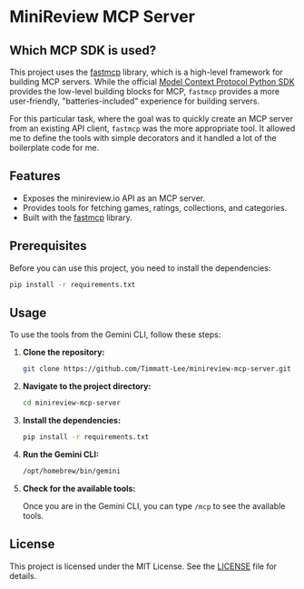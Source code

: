 # MiniReview MCP Server

## Which MCP SDK is used?

This project uses the [fastmcp](https://github.com/jlowin/fastmcp) library, which is a
high-level framework for building MCP servers. While the official
[Model Context Protocol Python SDK](https://github.com/modelcontextprotocol/python-sdk)
provides the low-level building blocks for MCP, `fastmcp` provides a more
user-friendly, "batteries-included" experience for building servers.

For this particular task, where the goal was to quickly create an MCP server
from an existing API client, `fastmcp` was the more appropriate tool. It allowed
me to define the tools with simple decorators and it handled a lot of the
boilerplate code for me.

## Features

- Exposes the minireview.io API as an MCP server.
- Provides tools for fetching games, ratings, collections, and categories.
- Built with the [fastmcp](https://github.com/modelcontextprotocol/fastmcp)
  library.

## Prerequisites

Before you can use this project, you need to install the dependencies:

```bash
pip install -r requirements.txt
```

## Usage

To use the tools from the Gemini CLI, follow these steps:

1.  **Clone the repository:**

    ```bash
    git clone https://github.com/Timmatt-Lee/minireview-mcp-server.git
    ```

2.  **Navigate to the project directory:**

    ```bash
    cd minireview-mcp-server
    ```

3.  **Install the dependencies:**

    ```bash
    pip install -r requirements.txt
    ```

4.  **Run the Gemini CLI:**

    ```bash
    /opt/homebrew/bin/gemini
    ```

5.  **Check for the available tools:**

    Once you are in the Gemini CLI, you can type `/mcp` to see the available
    tools.

## License

This project is licensed under the MIT License. See the [LICENSE](LICENSE) file
for details.
